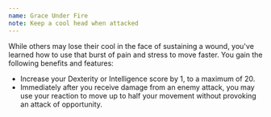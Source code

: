 ```yaml
---
name: Grace Under Fire
note: Keep a cool head when attacked
---
```

While others may lose their cool in the face of sustaining a wound, you've learned how to use that burst of pain and 
stress to move faster. You gain the following benefits and features:

- Increase your Dexterity or Intelligence score by 1, to a maximum of 20.
- Immediately after you receive damage from an enemy attack, you may use your reaction to move up to half your movement without provoking an attack of opportunity.
